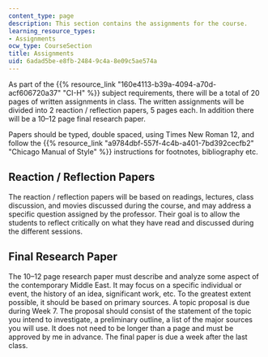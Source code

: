 ```yaml
---
content_type: page
description: This section contains the assignments for the course.
learning_resource_types:
- Assignments
ocw_type: CourseSection
title: Assignments
uid: 6adad5be-e8fb-2484-9c4a-8e09c5ae574a
---
```


As part of the {{% resource_link "160e4113-b39a-4094-a70d-acf606720a37" "CI-H" %}} subject requirements, there will be a total of 20 pages of written assignments in class. The written assignments will be divided into 2 reaction / reflection papers, 5 pages each. In addition there will be a 10–12 page final research paper.

Papers should be typed, double spaced, using Times New Roman 12, and follow the {{% resource_link "a9784dbf-557f-4c4b-a401-7bd392cecfb2" "Chicago Manual of Style" %}} instructions for footnotes, bibliography etc.

Reaction / Reflection Papers
----------------------------

The reaction / reflection papers will be based on readings, lectures, class discussion, and movies discussed during the course, and may address a specific question assigned by the professor. Their goal is to allow the students to reflect critically on what they have read and discussed during the different sessions.

Final Research Paper
--------------------

The 10–12 page research paper must describe and analyze some aspect of the contemporary Middle East. It may focus on a specific individual or event, the history of an idea, significant work, etc. To the greatest extent possible, it should be based on primary sources. A topic proposal is due during Week 7. The proposal should consist of the statement of the topic you intend to investigate, a preliminary outline, a list of the major sources you will use. It does not need to be longer than a page and must be approved by me in advance. The final paper is due a week after the last class.